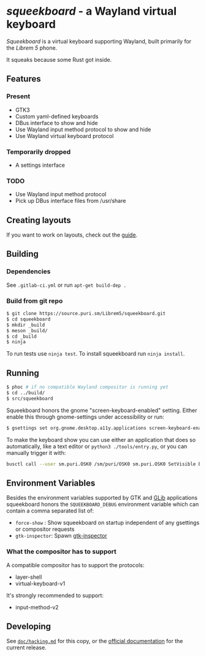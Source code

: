 *squeekboard* - a Wayland virtual keyboard
========================================

*Squeekboard* is a virtual keyboard supporting Wayland, built primarily for the *Librem 5* phone.

It squeaks because some Rust got inside.

Features
--------

### Present

- GTK3
- Custom yaml-defined keyboards
- DBus interface to show and hide
- Use Wayland input method protocol to show and hide
- Use Wayland virtual keyboard protocol

### Temporarily dropped

- A settings interface

### TODO

- Use Wayland input method protocol
- Pick up DBus interface files from /usr/share

Creating layouts
-------------------

If you want to work on layouts, check out the [guide](doc/tutorial.md).

Building
--------

### Dependencies

See `.gitlab-ci.yml` or run `apt-get build-dep .`

### Build from git repo

```bash
$ git clone https://source.puri.sm/Librem5/squeekboard.git
$ cd squeekboard
$ mkdir _build
$ meson _build/
$ cd _build
$ ninja
```

To run tests use `ninja test`. To install squeekboard run `ninja install`.

Running
-------

```bash
$ phoc # if no compatible Wayland compositor is running yet
$ cd ../build/
$ src/squeekboard
```

Squeekboard honors the gnome "screen-keyboard-enabled" setting. Either enable this through gnome-settings under accessibility or run:

```bash
$ gsettings set org.gnome.desktop.a11y.applications screen-keyboard-enabled true
```

To make the keyboard show you can use either an application that does so automatically, like a text editor or `python3 ./tools/entry.py`, or you can manually trigger it with:

```bash
busctl call --user sm.puri.OSK0 /sm/puri/OSK0 sm.puri.OSK0 SetVisible b true
```

Environment Variables
---------------------

Besides the environment variables supported by GTK and [GLib](https://docs.gtk.org/glib/running.html) applications
squeekboard honors the `SQUEEKBOARD_DEBUG` environment variable which can
contain a comma separated list of:

- `force-show` : Show squeekboard on startup independent of any gsettings or compositor requests
- `gtk-inspector`: Spawn [gtk-inspector](https://wiki.gnome.org/Projects/GTK/Inspector)

### What the compositor has to support

A compatible compositor has to support the protocols:

- layer-shell
- virtual-keyboard-v1

It's strongly recommended to support:

- input-method-v2

Developing
----------

See [`doc/hacking.md`](doc/hacking.md) for this copy, or the [official documentation](https://developer.puri.sm/projects/squeekboard/) for the current release.
